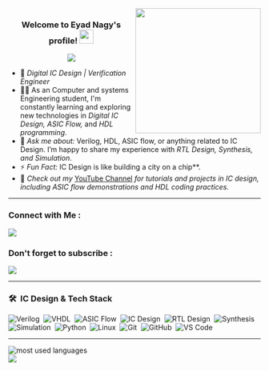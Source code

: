 <img width="250" align="right" src="https://c.tenor.com/_DOBjnGspYAAAAAM/code-coding.gif">

<h3 align="center">
  Welcome to  Eyad Nagy's profile!
  <img src="https://media.giphy.com/media/hvRJCLFzcasrR4ia7z/giphy.gif" width="28">
</h3>

<!-- Typing SVG by DenverCoder1 - https://github.com/DenverCoder1/readme-typing-svg -->
<p align="center">
  <a href="https://github.com/DenverCoder1/readme-typing-svg"><img src="https://readme-typing-svg.herokuapp.com/?lines=IC%20Design%20|Verification%20Engineer;Verilog%20&%20HDL%20Specialist;Passionate%20about%20ASIC%20and%20Digital%20Design&font=Fira%20Code&center=true&width=440&height=45&color=f75c7e&vCenter=true&size=22"></a>
</p> 

- 🏢 *Digital IC Design | Verification Engineer*
- 👨‍💻 As an Computer and systems Engineering student, I'm constantly learning and exploring new technologies in *Digital IC Design, ASIC Flow,* and *HDL programming*.
- 💬 *Ask me about:* Verilog, HDL, ASIC flow, or anything related to IC Design. I’m happy to share my experience with *RTL Design, Synthesis, and Simulation*.
- ⚡ *Fun Fact:* IC Design is like building a city on a chip**.
- 🎥 *Check out my* [YouTube Channel](https://www.youtube.com/@eyad.nagy1) *for tutorials and projects in IC design, including ASIC flow demonstrations and HDL coding practices.*

---

### Connect with Me :

<a href="https://www.linkedin.com/in/eyad-tarek-540b31319" target="_blank"><img src="https://img.shields.io/badge/-Eyad%20Nagy-0077B5?style=for-the-badge&logo=Linkedin&logoColor=white"/></a>

### Don't forget to subscribe :
<a href="https://www.youtube.com/@eyad.nagy1" target="_blank"><img src="https://img.shields.io/badge/-Eyad%20Nagy-FF0000?style=for-the-badge&logo=YouTube&logoColor=white"/></a>

---

### 🛠 &nbsp;IC Design & Tech Stack

![Verilog](https://img.shields.io/badge/-Verilog-05122A?style=flat&logo=verilog&logoColor=green)&nbsp;
![VHDL](https://img.shields.io/badge/-VHDL-05122A?style=flat&logo=vhdl&logoColor=blue)&nbsp;
![ASIC Flow](https://img.shields.io/badge/-ASIC%20Flow-05122A?style=flat)&nbsp;
![IC Design](https://img.shields.io/badge/-IC%20Design-05122A?style=flat&logo=computer-chip)&nbsp;
![RTL Design](https://img.shields.io/badge/-RTL%20Design-05122A?style=flat&logo=logic)&nbsp;
![Synthesis](https://img.shields.io/badge/-Synthesis-05122A?style=flat&logo=design)&nbsp;
![Simulation](https://img.shields.io/badge/-Simulation-05122A?style=flat&logo=simulation)&nbsp;
![Python](https://img.shields.io/badge/-Python-05122A?style=flat&logo=python&logoColor=yellow)&nbsp;
![Linux](https://img.shields.io/badge/-Linux-05122A?style=flat&logo=linux&logoColor=orange)&nbsp;
![Git](https://img.shields.io/badge/-Git-05122A?style=flat&logo=git)&nbsp;
![GitHub](https://img.shields.io/badge/-GitHub-05122A?style=flat&logo=github)&nbsp;
![VS Code](https://img.shields.io/badge/-Visual%20Studio%20Code-05122A?style=flat&logo=visual-studio-code&logoColor=007ACC)&nbsp;

---

<img align="left" src="https://github-readme-stats.vercel.app/api/top-langs?username=ahmed-tawfik&show_icons=true&locale=en&layout=compact&theme=radical" alt="most used languages" />
<br>
<a href="https://komarev.com/ghpvc/?username=ahmed-tawfik&style=for-the-badge">
    <img src="https://komarev.com/ghpvc/?username=ahmed-tawfik&style=for-the-badge">
</a>
